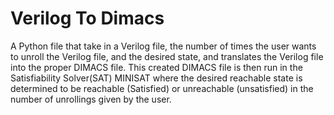 # Verilog To Dimacs

A Python file that take in a Verilog file, the number of times the user wants to unroll the Verilog file, and the desired state, and translates the Verilog file into the proper DIMACS file. This created DIMACS file is then run in the Satisfiability Solver(SAT) MINISAT where the desired reachable state is determined to be reachable (Satisfied) or unreachable (unsatisfied) in the number of unrollings given by the user.
